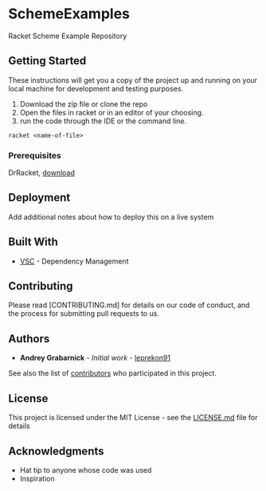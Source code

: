 # SchemeExamples

Racket Scheme Example Repository

## Getting Started

These instructions will get you a copy of the project up and running on your local machine for development and testing purposes. 

1. Download the zip file or clone the repo
2. Open the files in racket or in an editor of your choosing.
3. run the code through the IDE or the command line.
```
racket <name-of-file>
```

### Prerequisites

DrRacket, [download](https://racket-lang.org/download/)


## Deployment

Add additional notes about how to deploy this on a live system

## Built With
* [VSC](https://code.visualstudio.com/) - Dependency Management


## Contributing

Please read [CONTRIBUTING.md] for details on our code of conduct, and the process for submitting pull requests to us.

## Authors

* **Andrey Grabarnick** - *Initial work* - [leprekon91](https://github.com/leprekon91)

See also the list of [contributors]() who participated in this project.

## License

This project is licensed under the MIT License - see the [LICENSE.md](LICENSE.md) file for details

## Acknowledgments

* Hat tip to anyone whose code was used
* Inspiration
